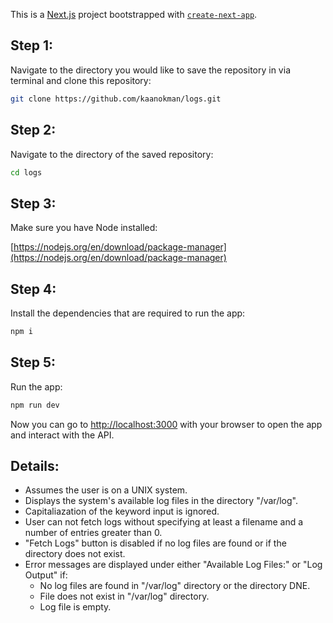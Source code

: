 This is a [Next.js](https://nextjs.org) project bootstrapped with [`create-next-app`](https://nextjs.org/docs/app/api-reference/cli/create-next-app).

## Step 1: 
Navigate to the directory you would like to save the repository in via terminal and clone this repository:

```bash
git clone https://github.com/kaanokman/logs.git
```

## Step 2:
Navigate to the directory of the saved repository:

```bash
cd logs
```

## Step 3:
Make sure you have Node installed:

[https://nodejs.org/en/download/package-manager](https://nodejs.org/en/download/package-manager)

## Step 4:
Install the dependencies that are required to run the app:

```bash
npm i
```

## Step 5:
Run the app:
```bash
npm run dev
```

Now you can go to [http://localhost:3000](http://localhost:3000) with your browser to open the app and interact with the API.

## Details:
- Assumes the user is on a UNIX system.
- Displays the system's available log files in the directory "/var/log".
- Capitaliazation of the keyword input is ignored.
- User can not fetch logs without specifying at least a filename and a number of entries greater than 0.
- "Fetch Logs" button is disabled if no log files are found or if the directory does not exist.
- Error messages are displayed under either "Available Log Files:" or "Log Output" if:
  - No log files are found in "/var/log" directory or the directory DNE.
  - File does not exist in "/var/log" directory.
  - Log file is empty.
